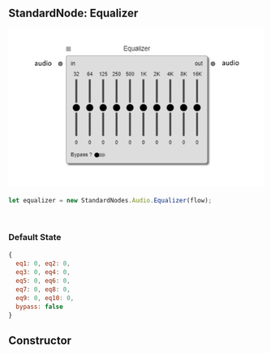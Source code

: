 ## StandardNode: Equalizer

<img class="zoomable" alt="Equalizer standard node" src="/images/standard-nodes/audio/equalizer.png" />

<Hierarchy :extend="{name: 'Node', link: '../../api/classes/node.html'}" />
<br/>

```js
let equalizer = new StandardNodes.Audio.Equalizer(flow);
```

<br/>

### Default State

```js
{
  eq1: 0, eq2: 0,
  eq3: 0, eq4: 0,
  eq5: 0, eq6: 0,
  eq7: 0, eq8: 0,
  eq9: 0, eq10: 0,
  bypass: false
}
```

## Constructor

<Method type="method">
  <template v-slot:signature>
    new Equalizer(<strong>flow: </strong><em><Ref to="../../api/classes/flow">Flow</Ref></em>,
    <strong>options?: </strong><em><Ref to="../../api/interfaces/node-creator-options">NodeCreatorOptions</Ref></em>):
    <em><Ref to="#standardnode-equalizer">Equalizer</Ref></em>
  </template>
  <template v-slot:params>
    <Param name="flow">
      <em><Ref to="../../api/classes/flow">Flow</Ref></em>
    </Param>
    <Param name="options?">
      <em><Ref to="../../api/interfaces/node-creator-options">NodeCreatorOptions</Ref></em>
      <template v-slot:default-value>
        <em>{}</em>
      </template>
    </Param>
  </template>
</Method>

<script setup>
import Method from "../../../../../components/api/Method.vue";
import Param from "../../../../../components/api/Param.vue";
import Ref from "../../../../../components/api/Ref.vue";
import Hierarchy from "../../../../../components/api/Hierarchy.vue";
</script>
